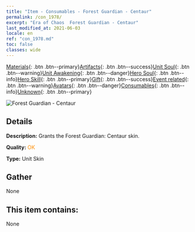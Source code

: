 ```yaml
---
title: "Item - Consumables - Forest Guardian - Centaur"
permalink: /con_1978/
excerpt: "Era of Chaos  Forest Guardian - Centaur"
last_modified_at: 2021-06-03
locale: en
ref: "con_1978.md"
toc: false
classes: wide
---
```

 [Materials](/Items/){: .btn .btn--primary}[Artifacts](/Items/Artifacts/){: .btn .btn--success}[Unit Soul](/Items/UnitSoul/){: .btn .btn--warning}[Unit Awakening](/Items/UnitAwakening/){: .btn .btn--danger}[Hero Soul](/Items/HeroSoul/){: .btn .btn--info}[Hero Skill](/Items/HeroSkill/){: .btn .btn--primary}[Gift](/Items/Gift/){: .btn .btn--success}[Event related](/Items/Events/){: .btn .btn--warning}[Avatars](/Items/Avatars/){: .btn .btn--danger}[Consumables](/Items/Consumables/){: .btn .btn--info}[Unknown](/Items/Unknown/){: .btn .btn--primary}

 ![Forest Guardian - Centaur](/images/u/ti_banrenmapifu.jpg)

## Details
 **Description:** Grants the Forest Guardian: Centaur skin.

 **Quality:** <span style="color: #FF8C00">OK</span>

 **Type:** Unit Skin

## Gather

  None

## This item contains:

  None


